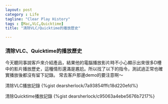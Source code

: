 ```yaml
---
layout: post
category : Life
tagline: "Clear Play History"
tags : [Mac,VLC,Quicktime]
title: "清除VLC/Quicktime的播放歷史"

---
```


### 清除VLC、Quicktime的播放歷史
今天聽同事說客戶來介紹產品，結果他的電腦播放影片時不小心顯示出來很多D槽中的影片播放歷史，這種情形還滿是尷尬。所以找了以下的指令，測試過正常也確實播放後都沒有留下記錄。
常去客戶那邊demo的要注意啊～


清除VLC播放記錄
{%gist dearsherlock/7a93854fffc18d220efd%}

清除Quicktime播放記錄
{%gist dearsherlock/c95063a4ebe5676b7217%}